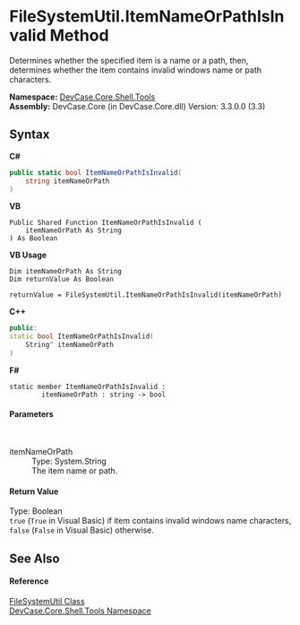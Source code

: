 # FileSystemUtil.ItemNameOrPathIsInvalid Method 
 

Determines whether the specified item is a name or a path, then, determines whether the item contains invalid windows name or path characters.

**Namespace:**&nbsp;<a href="N_DevCase_Core_Shell_Tools">DevCase.Core.Shell.Tools</a><br />**Assembly:**&nbsp;DevCase.Core (in DevCase.Core.dll) Version: 3.3.0.0 (3.3)

## Syntax

**C#**<br />
``` C#
public static bool ItemNameOrPathIsInvalid(
	string itemNameOrPath
)
```

**VB**<br />
``` VB
Public Shared Function ItemNameOrPathIsInvalid ( 
	itemNameOrPath As String
) As Boolean
```

**VB Usage**<br />
``` VB Usage
Dim itemNameOrPath As String
Dim returnValue As Boolean

returnValue = FileSystemUtil.ItemNameOrPathIsInvalid(itemNameOrPath)
```

**C++**<br />
``` C++
public:
static bool ItemNameOrPathIsInvalid(
	String^ itemNameOrPath
)
```

**F#**<br />
``` F#
static member ItemNameOrPathIsInvalid : 
        itemNameOrPath : string -> bool 

```


#### Parameters
&nbsp;<dl><dt>itemNameOrPath</dt><dd>Type: System.String<br />The item name or path.</dd></dl>

#### Return Value
Type: Boolean<br />`true` (`True` in Visual Basic) if item contains invalid windows name characters, `false` (`False` in Visual Basic) otherwise.

## See Also


#### Reference
<a href="T_DevCase_Core_Shell_Tools_FileSystemUtil">FileSystemUtil Class</a><br /><a href="N_DevCase_Core_Shell_Tools">DevCase.Core.Shell.Tools Namespace</a><br />